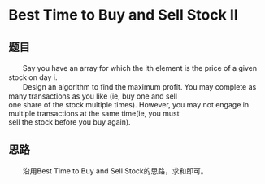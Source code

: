 
# Best Time to Buy and Sell Stock II

## 题目
　　Say you have an array for which the ith element is the price of a given stock on day i.</br>
　　Design an algorithm to find the maximum profit. You may complete as many transactions as you like (ie, buy one and sell</br>
one share of the stock multiple times). However, you may not engage in multiple transactions at the same time(ie, you must</br>
sell the stock before you buy again).</br>
## 思路
　　沿用Best Time to Buy and Sell Stock的思路，求和即可。</br>
　